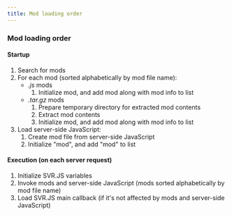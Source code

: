 ```yaml
---
title: Mod loading order
---
```


### Mod loading order

#### Startup

1.  Search for mods
2.  For each mod (sorted alphabetically by mod file name):
    - _.js_ mods
      1.  Initialize mod, and add mod along with mod info to list
    - _.tar.gz_ mods
      1.  Prepare temporary directory for extracted mod contents
      2.  Extract mod contents
      3.  Initialize mod, and add mod along with mod info to list
3.  Load server-side JavaScript:
    1.  Create mod file from server-side JavaScript
    2.  Initialize "mod", and add "mod" to list

#### Execution (on each server request)

1.  Initialize SVR.JS variables
2.  Invoke mods and server-side JavaScript (mods sorted alphabetically by mod file name)
3.  Load SVR.JS main callback (if it's not affected by mods and server-side JavaScript)
